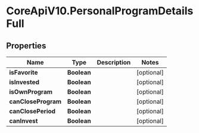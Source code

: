 # CoreApiV10.PersonalProgramDetailsFull

## Properties
Name | Type | Description | Notes
------------ | ------------- | ------------- | -------------
**isFavorite** | **Boolean** |  | [optional] 
**isInvested** | **Boolean** |  | [optional] 
**isOwnProgram** | **Boolean** |  | [optional] 
**canCloseProgram** | **Boolean** |  | [optional] 
**canClosePeriod** | **Boolean** |  | [optional] 
**canInvest** | **Boolean** |  | [optional] 


